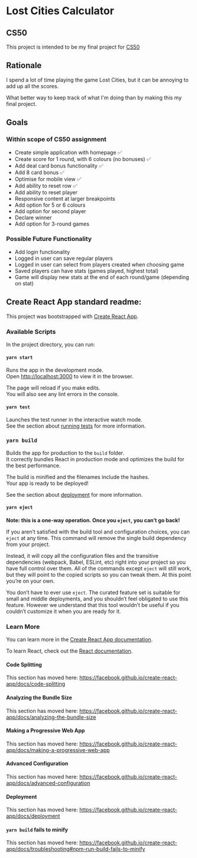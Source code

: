 # Lost Cities Calculator

## CS50
This project is intended to be my final project for [CS50](https://courses.edx.org/courses/course-v1:HarvardX+CS50+X/course/) 

## Rationale
I spend a lot of time playing the game Lost Cities, but it can be annoying to add up all the scores. 

What better way to keep track of what I'm doing than by making this my final project.

## Goals

### Within scope of CS50 assignment
* Create simple application with homepage ✅
* Create score for 1 round, with 6 colours (no bonuses) ✅
* Add deal card bonus functionality ✅
* Add 8 card bonus ✅
* Optimise for mobile view ✅
* Add ability to reset row ✅
* Add ability to reset player 
* Responsive content at larger breakpoints
* Add option for 5 or 6 colours
* Add option for second player
* Declare winner
* Add option for 3-round games

### Possible Future Functionality
* Add login functionality
* Logged in user can save regular players
* Logged in user can select from players created when choosing game
* Saved players can have stats (games played, highest total)
* Game will display new stats at the end of each round/game (depending on stat)


## Create React App standard readme:

This project was bootstrapped with [Create React App](https://github.com/facebook/create-react-app).

### Available Scripts

In the project directory, you can run:

#### `yarn start`

Runs the app in the development mode.<br />
Open [http://localhost:3000](http://localhost:3000) to view it in the browser.

The page will reload if you make edits.<br />
You will also see any lint errors in the console.

#### `yarn test`

Launches the test runner in the interactive watch mode.<br />
See the section about [running tests](https://facebook.github.io/create-react-app/docs/running-tests) for more information.

### `yarn build`

Builds the app for production to the `build` folder.<br />
It correctly bundles React in production mode and optimizes the build for the best performance.

The build is minified and the filenames include the hashes.<br />
Your app is ready to be deployed!

See the section about [deployment](https://facebook.github.io/create-react-app/docs/deployment) for more information.

#### `yarn eject`

**Note: this is a one-way operation. Once you `eject`, you can’t go back!**

If you aren’t satisfied with the build tool and configuration choices, you can `eject` at any time. This command will remove the single build dependency from your project.

Instead, it will copy all the configuration files and the transitive dependencies (webpack, Babel, ESLint, etc) right into your project so you have full control over them. All of the commands except `eject` will still work, but they will point to the copied scripts so you can tweak them. At this point you’re on your own.

You don’t have to ever use `eject`. The curated feature set is suitable for small and middle deployments, and you shouldn’t feel obligated to use this feature. However we understand that this tool wouldn’t be useful if you couldn’t customize it when you are ready for it.

### Learn More

You can learn more in the [Create React App documentation](https://facebook.github.io/create-react-app/docs/getting-started).

To learn React, check out the [React documentation](https://reactjs.org/).

#### Code Splitting

This section has moved here: https://facebook.github.io/create-react-app/docs/code-splitting

#### Analyzing the Bundle Size

This section has moved here: https://facebook.github.io/create-react-app/docs/analyzing-the-bundle-size

#### Making a Progressive Web App

This section has moved here: https://facebook.github.io/create-react-app/docs/making-a-progressive-web-app

#### Advanced Configuration

This section has moved here: https://facebook.github.io/create-react-app/docs/advanced-configuration

#### Deployment

This section has moved here: https://facebook.github.io/create-react-app/docs/deployment

#### `yarn build` fails to minify

This section has moved here: https://facebook.github.io/create-react-app/docs/troubleshooting#npm-run-build-fails-to-minify
